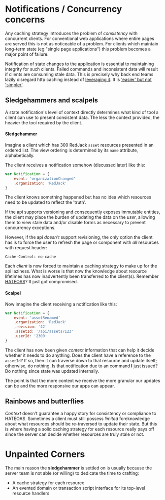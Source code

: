 # Notifications / Concurrency concerns

Any caching strategy introduces the problem of _consistency_ with concurrent clients.
For conventional web applications where entire pages are served this is not as 
noticeable of a problem. For clients which maintain long-term state (eg "single page applications")
this problem becomes a major point of failure.

Notification of state changes to the application is essential to maintaining integrity
for such clients. Failed commands and inconsistent data will result if clients are
consuming stale data. This is precisely why back end teams lazily disregard http caching
instead of [leveraging it](https://developers.google.com/speed/docs/insights/LeverageBrowserCaching).
It is ['easier' but not 'simpler'](http://www.infoq.com/presentations/Simple-Made-Easy). 

## Sledgehammers and scalpels

A state notification's level of context directly determines what kind of
tool a client can use to present consistent data. The less the context provided,
the heavier the tool required by the client.

#### Sledgehammer

Imagine a client which has 300 RedJack `asset` resources presented in an ordered list.
The view ordering is determined by its `name` attribute, alphabetically.

The client receives a notification somehow (discussed later) like this:

```js
var Notification = {
    event: 'organizationChanged'
    ,organization: 'RedJack'
}

```

The client knows something happened but has no idea which resources need to be updated to reflect the 'truth'.

If the api supports versioning and consequently exposes immutable entities, the client may place the burden of updating
the data on the _user_, allowing them to view stale data and/or disable forms as necessary to prevent concurrency exceptions.

However, if the api _doesn't_ support revisioning, the only option the client has is to force the user to refresh the page or component with _all_ resources with
request header:

    Cache-Control: no-cache

Each _client_ is now forced to maintain a caching strategy to make up for the api laziness.
What is worse is that now the knowledge about resource lifetimes has now inadvertently been 
transferred to the client(s). Remember [HATEOAS](https://en.wikipedia.org/wiki/HATEOAS)? 
It just got compromised.

#### Scalpel

Now imagine the client receiving a notification like this:

```js
var Notification = {
    event: 'assetRenamed'
    ,organization: 'RedJack'
    ,revision: '42'
    ,assetId: '/api/assets/123'
    ,userId: '2300'
}

```

The client has now been given _context_ information that can help it decide whether it
needs to do anything. 
Does the client have a reference to the `assetId`? If so, then it can traverse down to that resource and update itself; otherwise, do nothing.
Is that notification due to an command  **I** just issued? Do nothing since state was updated internally.

The point is that the more context we receive the more granular our updates can be and the more responsive our apps can appear.


## Rainbows and butterflies

_Context_ doesn't guarantee a happy story for consistency or compliance to HATEOAS.
Sometimes a client must still possess _limited_ foreknowledge about what resources should be
re-traversed to update their state. 
But this is where having a solid caching strategy for each resource really pays off since the server can decide whether resources are truly stale or not.

# Unpainted Corners

The main reason the **sledgehammer** is settled on is usually because the server team is 
not able (or willing) to dedicate the time to crafting:

* A cache strategy for each resource
* An evented domain or transaction script interface for its top-level resource handlers


